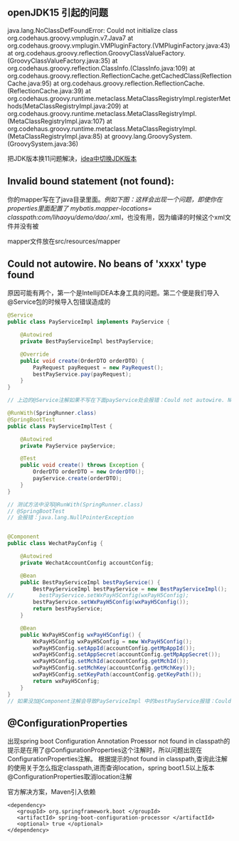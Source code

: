 ## openJDK15 引起的问题
java.lang.NoClassDefFoundError: Could not initialize class org.codehaus.groovy.vmplugin.v7.Java7
	at org.codehaus.groovy.vmplugin.VMPluginFactory.<clinit>(VMPluginFactory.java:43)
	at org.codehaus.groovy.reflection.GroovyClassValueFactory.<clinit>(GroovyClassValueFactory.java:35)
	at org.codehaus.groovy.reflection.ClassInfo.<clinit>(ClassInfo.java:109)
	at org.codehaus.groovy.reflection.ReflectionCache.getCachedClass(ReflectionCache.java:95)
	at org.codehaus.groovy.reflection.ReflectionCache.<clinit>(ReflectionCache.java:39)
	at org.codehaus.groovy.runtime.metaclass.MetaClassRegistryImpl.registerMethods(MetaClassRegistryImpl.java:209)
	at org.codehaus.groovy.runtime.metaclass.MetaClassRegistryImpl.<init>(MetaClassRegistryImpl.java:107)
	at org.codehaus.groovy.runtime.metaclass.MetaClassRegistryImpl.<init>(MetaClassRegistryImpl.java:85)
	at groovy.lang.GroovySystem.<clinit>(GroovySystem.java:36)

把JDK版本换11问题解决，[idea中切换JDK版本](../../Tips/JetBrains/Idea.md)

## Invalid bound statement (not found):
你的mapper写在了java目录里面。*例如下图：这样会出现一个问题，即使你在properties里面配置了 mybatis.mapper-locations= classpath:com/lihaoyu/demo/dao/*.xml，也没有用，因为编译的时候这个xml文件并没有被

mapper文件放在src/resources/mapper


## Could not autowire. No beans of 'xxxx' type found
原因可能有两个，第一个是IntellijIDEA本身工具的问题。第二个便是我们导入@Service包的时候导入包错误造成的

```java
@Service
public class PayServiceImpl implements PayService {

    @Autowired
    private BestPayServiceImpl bestPayService;

    @Override
    public void create(OrderDTO orderDTO) {
        PayRequest payRequest = new PayRequest();
        bestPayService.pay(payRequest);
    }
}

// 上边的@Service注解如果不写在下面payService处会报错：Could not autowire. No beans of 'payService' type found

@RunWith(SpringRunner.class)
@SpringBootTest
public class PayServiceImplTest {

    @Autowired
    private PayService payService;

    @Test
    public void create() throws Exception {
        OrderDTO orderDTO = new OrderDTO();
        payService.create(orderDTO);
    }
}

// 测试方法中没写@RunWith(SpringRunner.class)
// @SpringBootTest
// 会报错：java.lang.NullPointerException


@Component
public class WechatPayConfig {

    @Autowired
    private WechatAccountConfig accountConfig;

    @Bean
    public BestPayServiceImpl bestPayService() {
        BestPayServiceImpl bestPayService = new BestPayServiceImpl();
//        bestPayService.setWxPayH5Config(wxPayH5Config);
        bestPayService.setWxPayH5Config(wxPayH5Config());
        return bestPayService;
    }

    @Bean
    public WxPayH5Config wxPayH5Config() {
        WxPayH5Config wxPayH5Config = new WxPayH5Config();
        wxPayH5Config.setAppId(accountConfig.getMpAppId());
        wxPayH5Config.setAppSecret(accountConfig.getMpAppSecret());
        wxPayH5Config.setMchId(accountConfig.getMchId());
        wxPayH5Config.setMchKey(accountConfig.getMchKey());
        wxPayH5Config.setKeyPath(accountConfig.getKeyPath());
        return wxPayH5Config;
    }
}
// 如果没加@Component注解会导致PayServiceImpl 中的bestPayService报错：Could not autowire. No beans of 'bestPayService' type found
```

## @ConfigurationProperties
出现spring boot Configuration Annotation Proessor not found in classpath的提示是在用了@ConfigurationProperties这个注解时，所以问题出现在ConfigurationProperties注解。
根据提示的not found in classpath,查询此注解的使用关于怎么指定classpath,进而查询location，spring boot1.5以上版本@ConfigurationProperties取消location注解

官方解决方案，Maven引入依赖
```
<dependency>
   <groupId> org.springframework.boot </groupId>
   <artifactId> spring-boot-configuration-processor </artifactId>
   <optional> true </optional>
</dependency>
```

